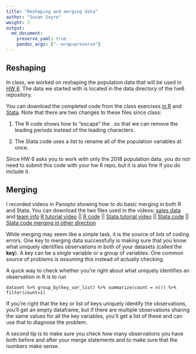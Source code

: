 ```yaml
---
title: "Reshaping and merging data"
author: "Susan Sayre"
weight: 3
output: 
  md_document:
    preserve_yaml: true
    pandoc_args: ["--wrap=preserve"]
---
```


Reshaping
---------

In class, we worked on reshaping the population data that will be used in [HW 6](/materials/homework/hw6-mergining-and-reshaping). The data we started with is located in the data directory of the hw6 repository.

You can download the completed code from the class exercises [in R](/docs/hw6/reshaping-code.Rmd) and [Stata](/docs/hw6/reshaping-code.do). Note that there are two changes to these files since class:

1.  The R code shows how to “escape” the . so that we can remove the leading periods instead of the leading characters.

2.  The Stata code uses a list to rename all of the population variables at once.

Since HW 6 asks you to work with only the 2018 population data, you do *not* need to submit this code with your hw 6 repo, but it is also fine if you do include it.

Merging
-------

I recorded videos in Panopto showing how to do basic merging in both R and Stata. You can download the two files used in the videos: [sales data](/docs/sales_data.csv) and [team info](/docs/team_info.csv)
[R tutorial video](https://smith.hosted.panopto.com/Panopto/Pages/Viewer.aspx?id=b3b90423-10fd-4f91-b97f-ac5d014f5bae) || [R code](/docs/hw6/merging.Rmd) || [Stata tutorial video](https://smith.hosted.panopto.com/Panopto/Pages/Viewer.aspx?id=ac0512f9-1275-4d98-8794-ac5c012ba8d5) || [Stata code](/docs/hw6/merging_example.do) || [Stata code merging in other direction](/docs/hw6/merging_example_team_first.do)

While merging may seem like a simple task, it is the source of *lots* of coding errors. One key to merging data successfully is making sure that you know what uniquely identifies observations in both of your datasets (called the **key**). A key can be a single variable or a group of variables. One common source of problems is *assuming* this instead of actually checking.

A quick way to check whether you’re right about what uniquely identifies an observation in R is to run

    dataset %>% group_by(key_var_list) %>% summarize(count = n()) %>% filter(count>1)

If you’re right that the key or list of keys uniquely identify the observations, you’ll get an empty dataframe, but if there are multiple observations sharing the same values for all the key variables, you’ll get a list of these and can use that to diagnose the problem.

A second tip is to make sure you check how many observations you have both before and after your merge statements and to make sure that the numbers make sense.

